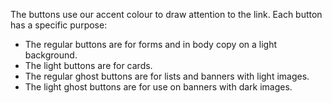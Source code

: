 The buttons use our accent colour to draw attention to the link. Each button has a specific purpose:

- The regular buttons are for forms and in body copy on a light background.
- The light buttons are for cards.
- The regular ghost buttons are for lists and banners with light images.
- The light ghost buttons are for use on banners with dark images.
